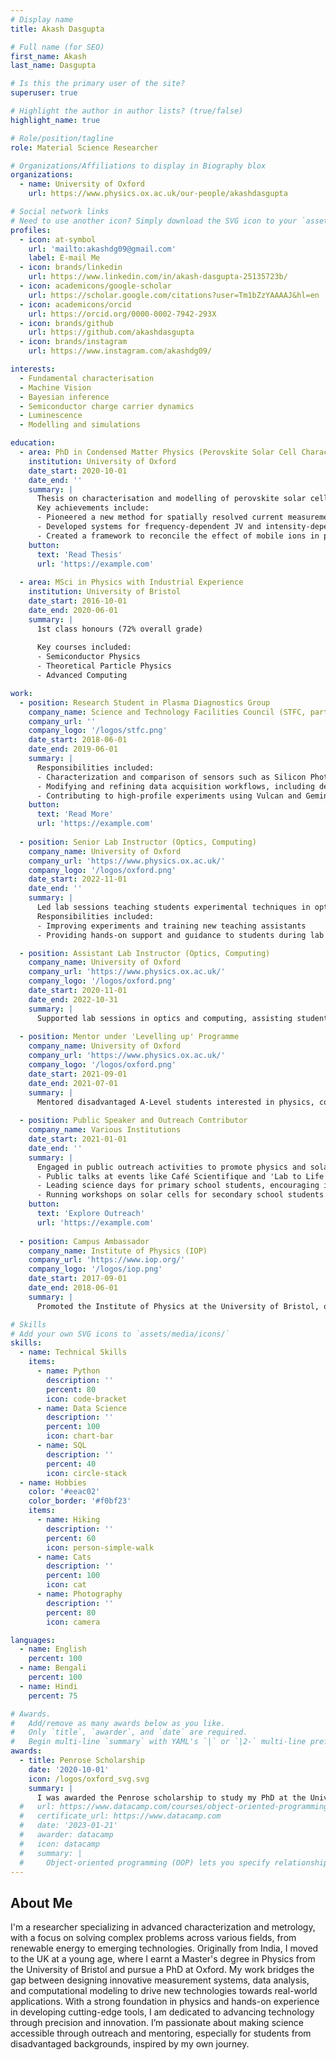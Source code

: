```yaml
---
# Display name
title: Akash Dasgupta

# Full name (for SEO)
first_name: Akash
last_name: Dasgupta

# Is this the primary user of the site?
superuser: true

# Highlight the author in author lists? (true/false)
highlight_name: true

# Role/position/tagline
role: Material Science Researcher

# Organizations/Affiliations to display in Biography blox
organizations:
  - name: University of Oxford
    url: https://www.physics.ox.ac.uk/our-people/akashdasgupta

# Social network links
# Need to use another icon? Simply download the SVG icon to your `assets/media/icons/` folder.
profiles:
  - icon: at-symbol
    url: 'mailto:akashdg09@gmail.com'
    label: E-mail Me
  - icon: brands/linkedin
    url: https://www.linkedin.com/in/akash-dasgupta-25135723b/
  - icon: academicons/google-scholar
    url: https://scholar.google.com/citations?user=Tm1bZzYAAAAJ&hl=en
  - icon: academicons/orcid
    url: https://orcid.org/0000-0002-7942-293X
  - icon: brands/github
    url: https://github.com/akashdasgupta
  - icon: brands/instagram
    url: https://www.instagram.com/akashdg09/

interests:
  - Fundamental characterisation 
  - Machine Vision
  - Bayesian inference
  - Semiconductor charge carrier dynamics
  - Luminescence 
  - Modelling and simulations

education:
  - area: PhD in Condensed Matter Physics (Perovskite Solar Cell Characterisation and Modelling)
    institution: University of Oxford
    date_start: 2020-10-01
    date_end: ''
    summary: |
      Thesis on characterisation and modelling of perovskite solar cells, including novel spatially resolved methods and tandem max efficiency projections. 
      Key achievements include:
      - Pioneered a new method for spatially resolved current measurement in perovskite solar cells
      - Developed systems for frequency-dependent JV and intensity-dependent PLQE measurements
      - Created a framework to reconcile the effect of mobile ions in perovskites on their luminescence
    button:
      text: 'Read Thesis'
      url: 'https://example.com'
  
  - area: MSci in Physics with Industrial Experience
    institution: University of Bristol
    date_start: 2016-10-01
    date_end: 2020-06-01
    summary: |
      1st class honours (72% overall grade)
      
      Key courses included:
      - Semiconductor Physics
      - Theoretical Particle Physics
      - Advanced Computing

work:
  - position: Research Student in Plasma Diagnostics Group
    company_name: Science and Technology Facilities Council (STFC, part of UKRI)
    company_url: ''
    company_logo: '/logos/stfc.png'
    date_start: 2018-06-01
    date_end: 2019-06-01
    summary: |
      Responsibilities included:
      - Characterization and comparison of sensors such as Silicon Photomultipliers and scientific cameras
      - Modifying and refining data acquisition workflows, including developing analysis scripts in Python
      - Contributing to high-profile experiments using Vulcan and Gemini lasers, advising on sensor deployment
    button:
      text: 'Read More'
      url: 'https://example.com'
      
  - position: Senior Lab Instructor (Optics, Computing)
    company_name: University of Oxford
    company_url: 'https://www.physics.ox.ac.uk/'
    company_logo: '/logos/oxford.png'
    date_start: 2022-11-01
    date_end: ''
    summary: |
      Led lab sessions teaching students experimental techniques in optics and computing. 
      Responsibilities included:
      - Improving experiments and training new teaching assistants
      - Providing hands-on support and guidance to students during lab sessions

  - position: Assistant Lab Instructor (Optics, Computing)
    company_name: University of Oxford
    company_url: 'https://www.physics.ox.ac.uk/'
    company_logo: '/logos/oxford.png'
    date_start: 2020-11-01
    date_end: 2022-10-31
    summary: |
      Supported lab sessions in optics and computing, assisting students with experiments and solving problems during the sessions.
      
  - position: Mentor under 'Levelling up' Programme
    company_name: University of Oxford
    company_url: 'https://www.physics.ox.ac.uk/'
    company_logo: '/logos/oxford.png'
    date_start: 2021-09-01
    date_end: 2021-07-01
    summary: |
      Mentored disadvantaged A-Level students interested in physics, covering topics such as university applications, physics careers, and admission exams.
  
  - position: Public Speaker and Outreach Contributor
    company_name: Various Institutions
    date_start: 2021-01-01
    date_end: ''
    summary: |
      Engaged in public outreach activities to promote physics and solar cell research, including:
      - Public talks at events like Café Scientifique and 'Lab to Life' scheme
      - Leading science days for primary school students, encouraging interest in science through hands-on experiments
      - Running workshops on solar cells for secondary school students during school visits
    button:
      text: 'Explore Outreach'
      url: 'https://example.com'
      
  - position: Campus Ambassador
    company_name: Institute of Physics (IOP)
    company_url: 'https://www.iop.org/'
    company_logo: '/logos/iop.png'
    date_start: 2017-09-01
    date_end: 2018-06-01
    summary: |
      Promoted the Institute of Physics at the University of Bristol, organizing events, careers talks, and liaising with students and stakeholders.

# Skills
# Add your own SVG icons to `assets/media/icons/`
skills:
  - name: Technical Skills
    items:
      - name: Python
        description: ''
        percent: 80
        icon: code-bracket
      - name: Data Science
        description: ''
        percent: 100
        icon: chart-bar
      - name: SQL
        description: ''
        percent: 40
        icon: circle-stack
  - name: Hobbies
    color: '#eeac02'
    color_border: '#f0bf23'
    items:
      - name: Hiking
        description: ''
        percent: 60
        icon: person-simple-walk
      - name: Cats
        description: ''
        percent: 100
        icon: cat
      - name: Photography
        description: ''
        percent: 80
        icon: camera

languages:
  - name: English
    percent: 100
  - name: Bengali
    percent: 100
  - name: Hindi
    percent: 75

# Awards.
#   Add/remove as many awards below as you like.
#   Only `title`, `awarder`, and `date` are required.
#   Begin multi-line `summary` with YAML's `|` or `|2-` multi-line prefix and indent 2 spaces below.
awards:
  - title: Penrose Scholarship
    date: '2020-10-01'
    icon: /logos/oxford_svg.svg
    summary: |
      I was awarded the Penrose scholarship to study my PhD at the University of Oxford
  #   url: https://www.datacamp.com/courses/object-oriented-programming-with-s3-and-r6-in-r
  #   certificate_url: https://www.datacamp.com
  #   date: '2023-01-21'
  #   awarder: datacamp
  #   icon: datacamp
  #   summary: |
  #     Object-oriented programming (OOP) lets you specify relationships between functions and the objects that they can act on, helping you manage complexity in your code. This is an intermediate level course, providing an introduction to OOP, using the S3 and R6 systems. S3 is a great day-to-day R programming tool that simplifies some of the functions that you write. R6 is especially useful for industry-specific analyses, working with web APIs, and building GUIs.
---
```


## About Me

I'm a researcher specializing in advanced characterization and metrology, with a focus on solving complex problems across various fields, from renewable energy to emerging technologies. Originally from India, I moved to the UK at a young age, where I earnt a Master's degree in Physics from the University of Bristol and pursue a PhD at Oxford. My work bridges the gap between designing innovative measurement systems, data analysis, and computational modeling to drive new technologies towards real-world applications. With a strong foundation in physics and hands-on experience in developing cutting-edge tools, I am dedicated to advancing technology through precision and innovation. I’m passionate about making science accessible through outreach and mentoring, especially for students from disadvantaged backgrounds, inspired by my own journey.